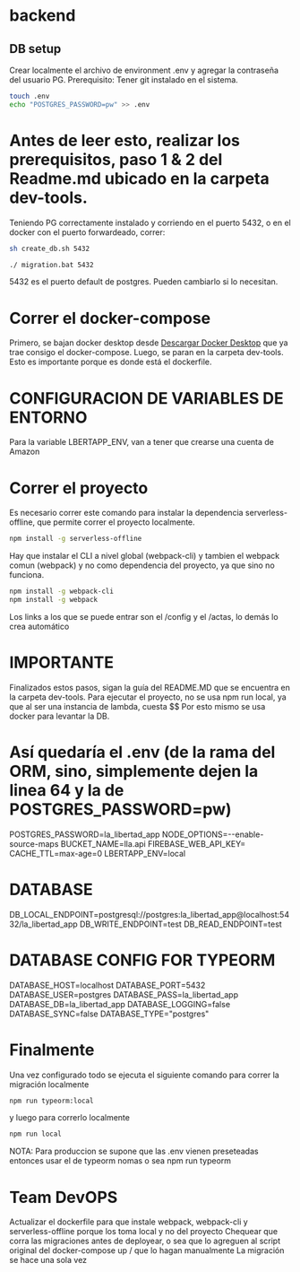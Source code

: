 # backend

## DB setup

Crear localmente el archivo de environment .env y agregar la contraseña del usuario PG. Prerequisito: Tener git instalado en el sistema.

```bash
touch .env
echo "POSTGRES_PASSWORD=pw" >> .env
```

# Antes de leer esto, realizar los prerequisitos, paso 1 & 2 del Readme.md ubicado en la carpeta dev-tools.
Teniendo PG correctamente instalado y corriendo en el puerto 5432, o en el docker con el puerto forwardeado, correr:

```bash (script para unix-based systems)
sh create_db.sh 5432
```

```bash (script para windows )
./ migration.bat 5432
```

5432 es el puerto default de postgres. Pueden cambiarlo si lo necesitan. 


# Correr el docker-compose

Primero, se bajan docker desktop desde [Descargar Docker Desktop](https://docs.docker.com/compose/install/#scenario-one-install-docker-desktop)
que ya trae consigo el docker-compose.
Luego, se paran en la carpeta dev-tools. Esto es importante porque es donde está el dockerfile.

# CONFIGURACION DE VARIABLES DE ENTORNO
Para la variable LBERTAPP_ENV, van a tener que crearse una cuenta de Amazon

# Correr el proyecto
Es necesario correr este comando para instalar la dependencia serverless-offline, que permite correr el proyecto localmente.

```bash
npm install -g serverless-offline
```

Hay que instalar el CLI a nivel global (webpack-cli) y tambien el webpack comun (webpack) y no como dependencia del proyecto, ya que sino no funciona.

```bash
npm install -g webpack-cli
npm install -g webpack
```

Los links a los que se puede entrar son el /config y el /actas, lo demás lo crea automático


# IMPORTANTE
Finalizados estos pasos, sigan la guía del README.MD que se encuentra en la carpeta dev-tools.
Para ejecutar el proyecto, no se usa npm run local, ya que al ser una instancia de lambda, cuesta $$
Por esto mismo se usa docker para levantar la DB.

# Así quedaría el .env (de la rama del ORM, sino, simplemente dejen la linea 64 y la de POSTGRES_PASSWORD=pw)

POSTGRES_PASSWORD=la_libertad_app
NODE_OPTIONS=--enable-source-maps
BUCKET_NAME=lla.api
FIREBASE_WEB_API_KEY=
CACHE_TTL=max-age=0
LBERTAPP_ENV=local

# DATABASE
DB_LOCAL_ENDPOINT=postgresql://postgres:la_libertad_app@localhost:5432/la_libertad_app
DB_WRITE_ENDPOINT=test
DB_READ_ENDPOINT=test

# DATABASE CONFIG FOR TYPEORM
DATABASE_HOST=localhost
DATABASE_PORT=5432
DATABASE_USER=postgres
DATABASE_PASS=la_libertad_app
DATABASE_DB=la_libertad_app
DATABASE_LOGGING=false
DATABASE_SYNC=false
DATABASE_TYPE="postgres"

# Finalmente
Una vez configurado todo se ejecuta el siguiente comando para correr la migración localmente
```bash
npm run typeorm:local
```

y luego para correrlo localmente
```bash
npm run local
```

NOTA: Para produccion se supone que las .env vienen preseteadas entonces usar el de typeorm nomas
o sea npm run typeorm

# Team DevOPS
Actualizar el dockerfile para que instale webpack, webpack-cli y serverless-offline porque los toma local y no del proyecto
Chequear que corra las migraciones antes de deployear, o sea que lo agreguen al script original del docker-compose up / que lo hagan manualmente
La migración se hace una sola vez 



